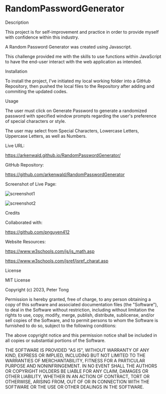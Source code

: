 # RandomPasswordGenerator

Description

This project is for self-improvement and practice in order to provide myself with confidence within this industry.

A Random Password Generator was created using Javascript.

This challenge provided me with the skills to use functions within JavaScript to have the end-user interact with the web application as intended.

Installation

To install the project, I've initiated my local working folder into a GitHub Repository, then pushed the local files to the Repository after adding and commiting the updated codes.

Usage

The user must click on Generate Password to generate a randomized password with specified window prompts regarding the user's preference of special characters or style.

The user may select from Special Characters, Lowercase Letters, Uppercase Letters, as well as Numbers.

Live URL:

https://arkenwald.github.io/RandomPasswordGenerator/

GitHub Repository:

https://github.com/arkenwald/RandomPasswordGenerator

Screenshot of Live Page:

![screenshot1](https://github.com/arkenwald/RandomPasswordGenerator/assets/149994852/820f5ff3-1d48-4816-a3e4-2a6a24dc8786)

![screenshot2](https://github.com/arkenwald/RandomPasswordGenerator/assets/149994852/9a2e0fc9-3e3c-4106-921f-2ba6680c101c)


Credits

Collaborated with:

https://github.com/pnguyen412

Website Resources:

https://www.w3schools.com/js/js_math.asp

https://www.w3schools.com/jsref/jsref_charat.asp

License

MIT License

Copyright (c) 2023, Peter Tong

Permission is hereby granted, free of charge, to any person obtaining a copy of this software and associated documentation files (the "Software"), to deal in the Software without restriction, including without limitation the rights to use, copy, modify, merge, publish, distribute, sublicense, and/or sell copies of the Software, and to permit persons to whom the Software is furnished to do so, subject to the following conditions:

The above copyright notice and this permission notice shall be included in all copies or substantial portions of the Software.

THE SOFTWARE IS PROVIDED "AS IS", WITHOUT WARRANTY OF ANY KIND, EXPRESS OR IMPLIED, INCLUDING BUT NOT LIMITED TO THE WARRANTIES OF MERCHANTABILITY, FITNESS FOR A PARTICULAR PURPOSE AND NONINFRINGEMENT. IN NO EVENT SHALL THE AUTHORS OR COPYRIGHT HOLDERS BE LIABLE FOR ANY CLAIM, DAMAGES OR OTHER LIABILITY, WHETHER IN AN ACTION OF CONTRACT, TORT OR OTHERWISE, ARISING FROM, OUT OF OR IN CONNECTION WITH THE SOFTWARE OR THE USE OR OTHER DEALINGS IN THE SOFTWARE.
